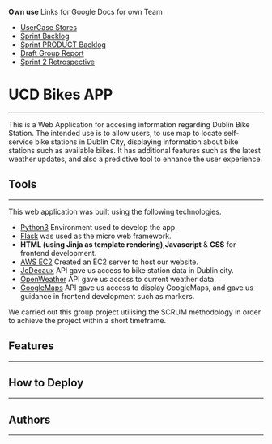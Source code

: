 **Own use**
Links for Google Docs for own Team
- [UserCase Stores](https://docs.google.com/document/d/11QMs2CQIynFWbqB05oAXJSObB0e75VajalEM6-itKao/edit?tab=t.0)
- [Sprint Backlog](https:/docs.google.com/spreadsheets/d/1lAqAGylSfASIBsuOm5B9Hb3-U_H9LwUzOnNZRofLbuA/edit?gid=0#gid=0)
- [Sprint PRODUCT Backlog](https://docs.google.com/spreadsheets/d/1VUkkdExbXy41C9MKLHOyjAy1nD0htOsSKgHUk6sRX1I/edit?gid=0#gid=0)
- [Draft Group Report](https://docs.google.com/document/d/1f60YBRIJlfvU5anU937FMWwOewmZyfXzltuNm2FPPBs/edit?usp=sharing)
- [Sprint 2 Retrospective](https://docs.google.com/document/d/18GPwW3vfvLSKbQp3TIwjan4jcgIuNm0_VAfLvCgRi0s/edit?usp=sharing)

# UCD Bikes APP
--- 
This is a Web Application for accesing information regarding Dublin Bike Station. The intended use is to allow users, to use map to locate self-service bike stations in Dublin City, displaying information about bike stations such as available bikes. It has additional features such as the latest weather updates, and also a predictive tool to enhance the user experience.

## Tools
---
This web application was built using the following technologies.
- [Python3](https://www.python.org/downloads/) Environment used to develop the app.
- [Flask](https://flask.palletsprojects.com/en/stable/) was used as the micro web framework.
- **HTML (using Jinja as template rendering)**,**Javascript** & **CSS**  for frontend development.
- [AWS EC2](https://aws.amazon.com/pm/ec2/?trk=02e98c17-b119-4e37-a7fe-8ec970b57c57&sc_channel=ps&ef_id=CjwKCAjw47i_BhBTEiwAaJfPpig4dSfFLmPID0ph8frqTm81onrOtgHc2Ox1jLgWR5CKUM-cNtBRPRoCayAQAvD_BwE:G:s&s_kwcid=AL!4422!3!638305116381!e!!g!!ec2%20web%20hosting!19095758113!147590865321&gbraid=0AAAAADjHtp-F0FZG75sJiI19LjcuFkHFV&gclid=CjwKCAjw47i_BhBTEiwAaJfPpig4dSfFLmPID0ph8frqTm81onrOtgHc2Ox1jLgWR5CKUM-cNtBRPRoCayAQAvD_BwE) Created an EC2 server to host our website.
- [JcDecaux](https://developer.jcdecaux.com/#/home) API gave us access to bike station data in Dublin city.
- [OpenWeather](https://openweathermap.org/api) API gave us access to current weather data.
- [GoogleMaps](https://developers.google.com/maps/documentation/javascript/get-api-key) API gave us access to display GoogleMaps, and gave us guidance in frontend development such as markers.

We carried out this group project utilising the SCRUM methodology in order to achieve the project within a short timeframe.

## Features
---

## How to Deploy
---
## Authors
---
  
